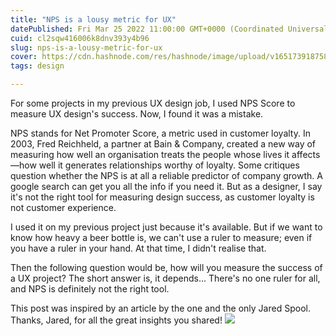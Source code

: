 ```yaml
---
title: "NPS is a lousy metric for UX"
datePublished: Fri Mar 25 2022 11:00:00 GMT+0000 (Coordinated Universal Time)
cuid: cl2sqw416006k8dnv393y4b96
slug: nps-is-a-lousy-metric-for-ux
cover: https://cdn.hashnode.com/res/hashnode/image/upload/v1651739187589/pf7qXYfk7.jpg
tags: design

---
```


For some projects in my previous UX design job, I used NPS Score to measure UX design's success. Now, I found it was a mistake.

NPS stands for Net Promoter Score, a metric used in customer loyalty. In 2003, Fred Reichheld, a partner at Bain & Company, created a new way of measuring how well an organisation treats the people whose lives it affects—how well it generates relationships worthy of loyalty. Some critiques question whether the NPS is at all a reliable predictor of company growth. A google search can get you all the info if you need it. But as a designer, I say it's not the right tool for measuring design success, as customer loyalty is not customer experience.

I used it on my previous project just because it's available. But if we want to know how heavy a beer bottle is, we can't use a ruler to measure; even if you have a ruler in your hand. At that time, I didn't realise that.

Then the following question would be, how will you measure the success of a UX project? The short answer is, it depends... There's no one ruler for all, and NPS is definitely not the right tool.

This post was inspired by an article by the one and the only Jared Spool. Thanks, Jared, for all the great insights you shared!
![](https://i.imgur.com/QYb9bJB.jpg)

